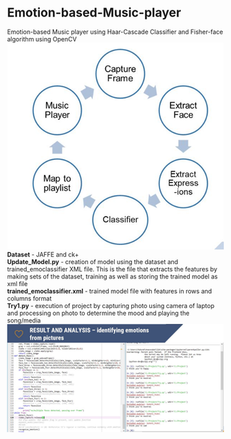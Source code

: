 # Emotion-based-Music-player
Emotion-based Music player using Haar-Cascade Classifier and Fisher-face algorithm using OpenCV
</br>
![WorkFlow](https://github.com/sidvsukhi/Emotion-based-Music-player/blob/master/workflow.JPG)
<br/>
**Dataset** - JAFFE and ck+ <br/>
**Update_Model.py** - creation of model using the dataset and trained_emoclassifier XML file. This is the file that extracts the features by making sets of the dataset, training as well as storing the trained model as xml file<br/>
**trained_emoclassifier.xml** - trained model file with features in rows and columns format<br/>
**Try1.py** - execution of project by capturing photo using camera of laptop and processing on photo to determine the mood and playing the song/media <br/>
![Execution](https://github.com/sidvsukhi/Emotion-based-Music-player/blob/master/predict.JPG)
<br/>

